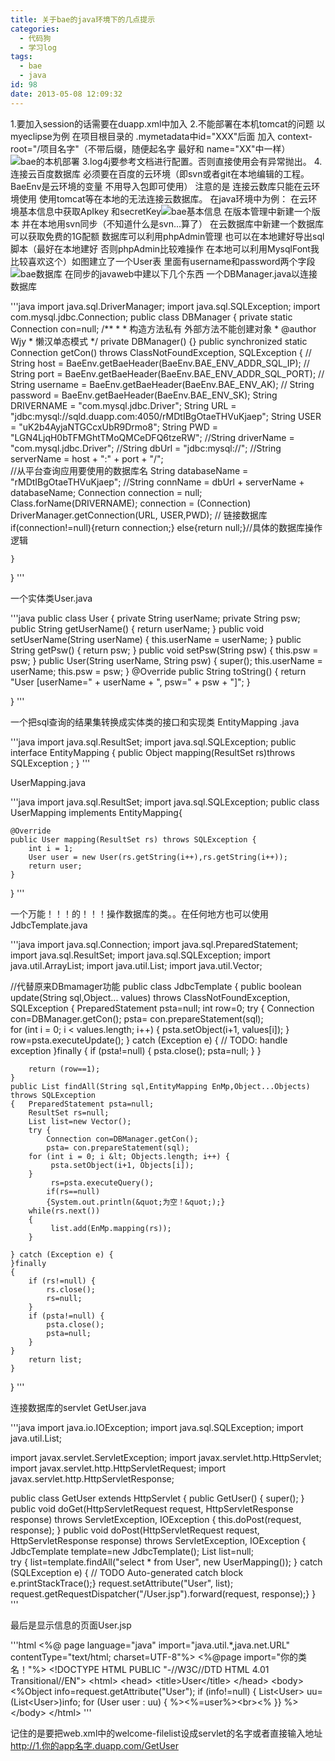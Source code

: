 ```yaml
---
title: 关于bae的java环境下的几点提示
categories:
  - 代码狗
  - 学习log
tags:
  - bae
  - java
id: 98
date: 2013-05-08 12:09:32
---
```


1.要加入session的话需要在duapp.xml中加入
2.不能部署在本机tomcat的问题 以myeclipse为例
在项目根目录的 .mymetadata中id="XXX"后面 加入 context-root="/项目名字"（不带后缀，随便起名字 最好和 name="XX"中一样）![bae的本机部署](http://i1061.photobucket.com/albums/t476/ov_beeshoot/bae90E87F72.jpg)
3.log4j要参考文档进行配置。否则直接使用会有异常抛出。
4.连接云百度数据库 必须要在百度的云环境（即svn或者git在本地编辑的工程。BaeEnv是云环境的变量 不用导入包即可使用）
注意的是 连接云数库只能在云环境使用 使用tomcat等在本地的无法连接云数据库。
在java环境中为例：
在云环境基本信息中获取ApIkey 和secretKey![bae基本信息](http://i1061.photobucket.com/albums/t476/ov_beeshoot/bae768457FA672C4FE1606F.jpg)
在版本管理中新建一个版本 并在本地用svn同步（不知道什么是svn...算了）
在云数据库中新建一个数据库 可以获取免费的1G配额
数据库可以利用phpAdmin管理 也可以在本地建好导出sql脚本（最好在本地建好 否则phpAdmin比较难操作 在本地可以利用MysqlFont我比较喜欢这个）如图建立了一个User表 里面有username和password两个字段
![bae数据库](http://i1061.photobucket.com/albums/t476/ov_beeshoot/bae6570636E5E93.jpg)
在同步的javaweb中建以下几个东西
一个DBManager.java以连接数据库

'''java
import java.sql.DriverManager;
import java.sql.SQLException;
import com.mysql.jdbc.Connection;
public class  DBManager {
    private static Connection con=null;
    /**
     * 
     * 构造方法私有 外部方法不能创建对象
     * @author Wjy
     * 懒汉单态模式
     */
    private DBManager()
    {}
    public synchronized static Connection getCon() 
        throws ClassNotFoundException, SQLException
    {
//      String host = BaeEnv.getBaeHeader(BaeEnv.BAE_ENV_ADDR_SQL_IP);
//      String port = BaeEnv.getBaeHeader(BaeEnv.BAE_ENV_ADDR_SQL_PORT);
//      String username = BaeEnv.getBaeHeader(BaeEnv.BAE_ENV_AK);
//      String password = BaeEnv.getBaeHeader(BaeEnv.BAE_ENV_SK);
          String DRIVERNAME = &quot;com.mysql.jdbc.Driver&quot;;
          String URL = &quot;jdbc:mysql://sqld.duapp.com:4050/rMDtIBgOtaeTHVuKjaep&quot;;
          String USER = &quot;uK2b4AyjaNTGCcxUbR9Drmo8&quot;;
          String PWD = &quot;LGN4LjqH0bTFMGhtTMoQMCeDFQ6tzeRW&quot;;
        //String driverName = &quot;com.mysql.jdbc.Driver&quot;;
        //String dbUrl = &quot;jdbc:mysql://&quot;;
        //String serverName = host + &quot;:&quot; + port + &quot;/&quot;;   
            //从平台查询应用要使用的数据库名
        String databaseName = &quot;rMDtIBgOtaeTHVuKjaep&quot;;
        //String connName = dbUrl + serverName + databaseName; 
        Connection connection = null;   
        Class.forName(DRIVERNAME);
        connection = (Connection) DriverManager.getConnection(URL, USER,PWD); // 链接数据库  
        if(connection!=null){return connection;}
        else{return null;}//具体的数据库操作逻辑

    } 
}
'''

一个实体类User.java

'''java
public class User {
    private String userName;
    private String psw;
    public String getUserName() {
        return userName;
    }
    public void setUserName(String userName) {
        this.userName = userName;
    }
    public String getPsw() {
        return psw;
    }
    public void setPsw(String psw) {
        this.psw = psw;
    }
    public User(String userName, String psw) {
        super();
        this.userName = userName;
        this.psw = psw;
    }
    @Override
    public String toString() {
        return &quot;User [userName=&quot; + userName + &quot;, psw=&quot; + psw + &quot;]&quot;;
    }

}
'''

一个把sql查询的结果集转换成实体类的接口和实现类
EntityMapping .java

'''java
import java.sql.ResultSet;
import java.sql.SQLException;
public interface EntityMapping {
    public Object mapping(ResultSet rs)throws SQLException ;
}
'''

UserMapping.java

'''java
import java.sql.ResultSet;
import java.sql.SQLException;
public class UserMapping  implements EntityMapping{

    @Override
    public User mapping(ResultSet rs) throws SQLException {
        int i = 1;
        User user = new User(rs.getString(i++),rs.getString(i++));
        return user;
    }

}
'''

一个万能！！！的！！！操作数据库的类。。在任何地方也可以使用
JdbcTemplate.java

'''java 
import java.sql.Connection;
import java.sql.PreparedStatement;
import java.sql.ResultSet;
import java.sql.SQLException;
import java.util.ArrayList;
import java.util.List;
import java.util.Vector;

//代替原来DBmamager功能
public class JdbcTemplate {
    public  boolean update(String sql,Object... values) throws ClassNotFoundException, SQLException
    {
        PreparedStatement psta=null;
        int row=0;
        try {
            Connection con=DBManager.getCon();
            psta= con.prepareStatement(sql);    
                for (int i = 0; i &lt; values.length; i++) {
                psta.setObject(i+1, values[i]);
            }
            row=psta.executeUpdate();
        } catch (Exception e) {
            // TODO: handle exception
        }finally
        {
            if (psta!=null) {
                psta.close();
                psta=null;
            }
        }       

        return (row==1);
    }
    public List findAll(String sql,EntityMapping EnMp,Object...Objects) throws SQLException
    {   PreparedStatement psta=null;
        ResultSet rs=null;
        List list=new Vector();
        try {
            Connection con=DBManager.getCon();
            psta= con.prepareStatement(sql);    
        for (int i = 0; i &lt; Objects.length; i++) {
             psta.setObject(i+1, Objects[i]);
        }
             rs=psta.executeQuery();
            if(rs==null)
            {System.out.println(&quot;为空！&quot;);}
        while(rs.next())
        {
             list.add(EnMp.mapping(rs));
        }

    } catch (Exception e) {
    }finally
    {
        if (rs!=null) {
            rs.close();
            rs=null;
        }
        if (psta!=null) {
            psta.close();
            psta=null;
        }
    }       
        return list;
    }
}
'''

连接数据库的servlet
GetUser.java

'''java
import java.io.IOException;
import java.sql.SQLException;
import java.util.List;

import javax.servlet.ServletException;
import javax.servlet.http.HttpServlet;
import javax.servlet.http.HttpServletRequest;
import javax.servlet.http.HttpServletResponse;

public class GetUser extends HttpServlet {
    public GetUser() {
        super();
    }
    public void doGet(HttpServletRequest request, HttpServletResponse response)
            throws ServletException, IOException {
        this.doPost(request, response);
    }
    public void doPost(HttpServletRequest request, HttpServletResponse response)
            throws ServletException, IOException {
         JdbcTemplate template=new JdbcTemplate();
         List  list=null;        
         try {
             list=template.findAll(&quot;select * from User&quot;, new UserMapping());
        } catch (SQLException e) {
            // TODO Auto-generated catch block
            e.printStackTrace();}
         request.setAttribute(&quot;User&quot;, list);
         request.getRequestDispatcher(&quot;/User.jsp&quot;).forward(request, response);}
}
'''

最后是显示信息的页面User.jsp

'''html
&lt;%@ page language=&quot;java&quot; import=&quot;java.util.*,java.net.URL&quot; contentType=&quot;text/html; charset=UTF-8&quot;%&gt;
&lt;%@page import=&quot;你的类名！&quot;%&gt;
&lt;!DOCTYPE HTML PUBLIC &quot;-//W3C//DTD HTML 4.01 Transitional//EN&quot;&gt;
&lt;html&gt;
  &lt;head&gt;
    &lt;title&gt;User&lt;/title&gt;
  &lt;/head&gt;
  &lt;body&gt;
    &lt;%Object info=request.getAttribute(&quot;User&quot;);
    if (info!=null)
    {  List&lt;User&gt; uu=(List&lt;User&gt;)info;
        for (User user : uu) {
            %&gt;&lt;%=user%&gt;&lt;br&gt;&lt;% 
        }}
   %&gt;
  &lt;/body&gt;
&lt;/html&gt;
'''

记住的是要把web.xml中的welcome-filelist设成servlet的名字或者直接输入地址
http://1.你的app名字.duapp.com/GetUser